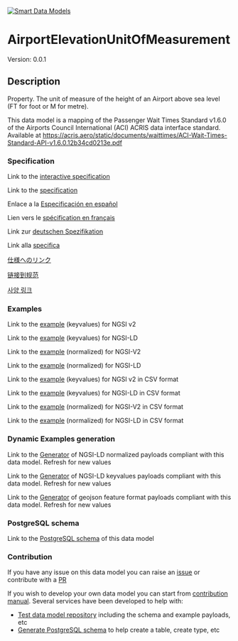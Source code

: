[![Smart Data Models](https://smartdatamodels.org/wp-content/uploads/2022/01/SmartDataModels_logo.png "Logo")](https://smartdatamodels.org)
# AirportElevationUnitOfMeasurement
Version: 0.0.1

## Description 

Property. The unit of measure of the height of an Airport above sea level (FT for foot or M for metre).

This data model is a mapping of the Passenger Wait Times Standard v1.6.0 of the Airports Council International (ACI) ACRIS data interface standard. Available at https://acris.aero/static/documents/waittimes/ACI-Wait-Times-Standard-API-v1.6.0.12b34cd0213e.pdf
### Specification

Link to the [interactive specification](https://swagger.lab.fiware.org/?url=https://smart-data-models.github.io/dataModel.ACRIS/AirportElevationUnitOfMeasurement/swagger.yaml)

Link to the [specification](https://github.com/smart-data-models/dataModel.ACRIS/blob/master/AirportElevationUnitOfMeasurement/doc/spec.md)

Enlace a la [Especificación en español](https://github.com/smart-data-models/dataModel.ACRIS/blob/master/AirportElevationUnitOfMeasurement/doc/spec_ES.md)

Lien vers le [spécification en français](https://github.com/smart-data-models/dataModel.ACRIS/blob/master/AirportElevationUnitOfMeasurement/doc/spec_FR.md)

Link zur [deutschen Spezifikation](https://github.com/smart-data-models/dataModel.ACRIS/blob/master/AirportElevationUnitOfMeasurement/doc/spec_DE.md)

Link alla [specifica](https://github.com/smart-data-models/dataModel.ACRIS/blob/master/AirportElevationUnitOfMeasurement/doc/spec_IT.md)

[仕様へのリンク](https://github.com/smart-data-models/dataModel.ACRIS/blob/master/AirportElevationUnitOfMeasurement/doc/spec_JA.md)

[链接到规范](https://github.com/smart-data-models/dataModel.ACRIS/blob/master/AirportElevationUnitOfMeasurement/doc/spec_ZH.md)

[사양 링크](https://github.com/smart-data-models/dataModel.ACRIS/blob/master/AirportElevationUnitOfMeasurement/doc/spec_KO.md)
### Examples

Link to the [example](https://smart-data-models.github.io/dataModel.ACRIS/AirportElevationUnitOfMeasurement/examples/example.json) (keyvalues) for NGSI v2

Link to the [example](https://smart-data-models.github.io/dataModel.ACRIS/AirportElevationUnitOfMeasurement/examples/example.jsonld) (keyvalues) for NGSI-LD

Link to the [example](https://smart-data-models.github.io/dataModel.ACRIS/AirportElevationUnitOfMeasurement/examples/example-normalized.json) (normalized) for NGSI-V2

Link to the [example](https://smart-data-models.github.io/dataModel.ACRIS/AirportElevationUnitOfMeasurement/examples/example-normalized.jsonld) (normalized) for NGSI-LD

Link to the [example](https://github.com/smart-data-models/dataModel.ACRIS/blob/master/AirportElevationUnitOfMeasurement/examples/example.json.csv) (keyvalues) for NGSI v2 in CSV format

Link to the [example](https://github.com/smart-data-models/dataModel.ACRIS/blob/master/AirportElevationUnitOfMeasurement/examples/example.jsonld.csv) (keyvalues) for NGSI-LD in CSV format

Link to the [example](https://github.com/smart-data-models/dataModel.ACRIS/blob/master/AirportElevationUnitOfMeasurement/examples/example-normalized.json.csv) (normalized) for NGSI-V2 in CSV format

Link to the [example](https://github.com/smart-data-models/dataModel.ACRIS/blob/master/AirportElevationUnitOfMeasurement/examples/example-normalized.jsonld.csv) (normalized) for NGSI-LD in CSV format
### Dynamic Examples generation

Link to the [Generator](https://smartdatamodels.org/extra/ngsi-ld_generator.php?schemaUrl=https://raw.githubusercontent.com/smart-data-models/dataModel.ACRIS/master/AirportElevationUnitOfMeasurement/schema.json&email=info@smartdatamodels.org) of NGSI-LD normalized payloads compliant with this data model. Refresh for new values

Link to the [Generator](https://smartdatamodels.org/extra/ngsi-ld_generator_keyvalues.php?schemaUrl=https://raw.githubusercontent.com/smart-data-models/dataModel.ACRIS/master/AirportElevationUnitOfMeasurement/schema.json&email=info@smartdatamodels.org) of NGSI-LD keyvalues payloads compliant with this data model. Refresh for new values

Link to the [Generator](https://smartdatamodels.org/extra/geojson_features_generator.php?schemaUrl=https://raw.githubusercontent.com/smart-data-models/dataModel.ACRIS/master/AirportElevationUnitOfMeasurement/schema.json&email=info@smartdatamodels.org) of geojson feature format payloads compliant with this data model. Refresh for new values
### PostgreSQL schema

Link to the [PostgreSQL schema](https://github.com/smart-data-models/dataModel.ACRIS/blob/master/AirportElevationUnitOfMeasurement/schema.sql) of this data model
### Contribution

 If you have any issue on this data model you can raise an [issue](https://github.com/smart-data-models/dataModel.ACRIS/issues)  or contribute with a [PR](https://github.com/smart-data-models/dataModel.ACRIS/pulls)

 If you wish to develop your own data model you can start from [contribution manual](https://bit.ly/contribution_manual). Several services have been developed to help with: 
 - [Test data model repository](https://smartdatamodels.org/index.php/data-models-contribution-api/) including the schema and example payloads, etc
 - [Generate PostgreSQL schema](https://smartdatamodels.org/index.php/sql-service/) to help create a table, create type, etc